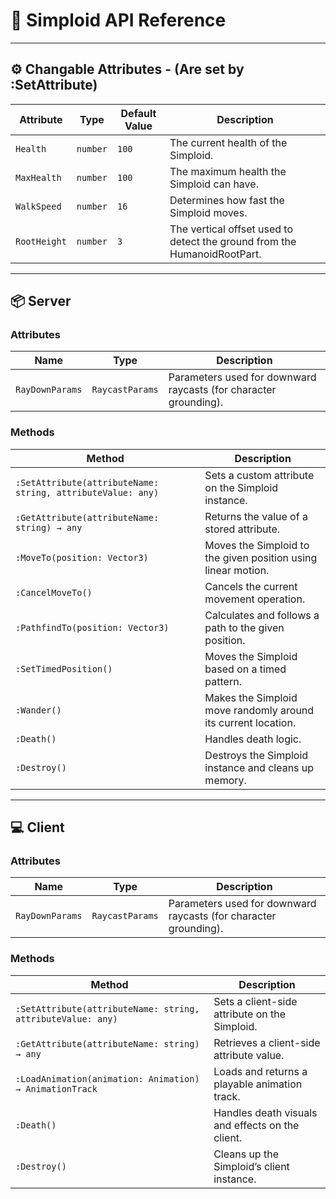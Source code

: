 # 🧩 Simploid API Reference

---

## ⚙️ Changable Attributes - (Are set by :SetAttribute)
| **Attribute** | **Type** | **Default Value** | **Description** |
|----------------|-----------|-------------------|-----------------|
| `Health` | `number` | `100` | The current health of the Simploid. |
| `MaxHealth` | `number` | `100` | The maximum health the Simploid can have. |
| `WalkSpeed` | `number` | `16` | Determines how fast the Simploid moves. |
| `RootHeight` | `number` | `3` | The vertical offset used to detect the ground from the HumanoidRootPart. |

---

## 📦 Server

### **Attributes**
| Name | Type | Description |
|------|------|--------------|
| `RayDownParams` | `RaycastParams` | Parameters used for downward raycasts (for character grounding). |

### **Methods**
| Method | Description |
|---------|--------------|
| `:SetAttribute(attributeName: string, attributeValue: any)` | Sets a custom attribute on the Simploid instance. |
| `:GetAttribute(attributeName: string) → any` | Returns the value of a stored attribute. |
| `:MoveTo(position: Vector3)` | Moves the Simploid to the given position using linear motion. |
| `:CancelMoveTo()` | Cancels the current movement operation. |
| `:PathfindTo(position: Vector3)` | Calculates and follows a path to the given position. |
| `:SetTimedPosition()` | Moves the Simploid based on a timed pattern. |
| `:Wander()` | Makes the Simploid move randomly around its current location. |
| `:Death()` | Handles death logic. |
| `:Destroy()` | Destroys the Simploid instance and cleans up memory. |


---

## 💻 Client

### **Attributes**
| Name | Type | Description |
|------|------|--------------|
| `RayDownParams` | `RaycastParams` | Parameters used for downward raycasts (for character grounding). |

### **Methods**
| Method | Description |
|---------|--------------|
| `:SetAttribute(attributeName: string, attributeValue: any)` | Sets a client-side attribute on the Simploid. |
| `:GetAttribute(attributeName: string) → any` | Retrieves a client-side attribute value. |
| `:LoadAnimation(animation: Animation) → AnimationTrack` | Loads and returns a playable animation track. |
| `:Death()` | Handles death visuals and effects on the client. |
| `:Destroy()` | Cleans up the Simploid’s client instance. |

